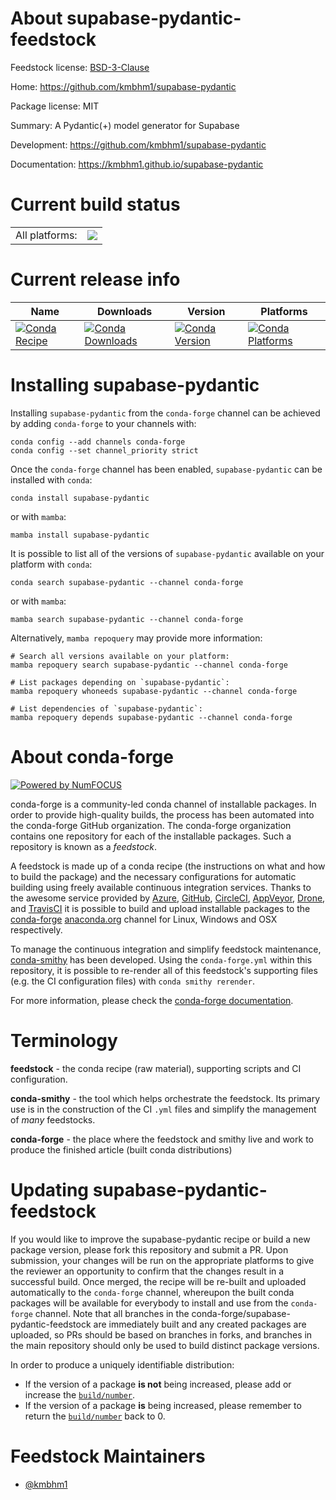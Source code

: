 About supabase-pydantic-feedstock
=================================

Feedstock license: [BSD-3-Clause](https://github.com/conda-forge/supabase-pydantic-feedstock/blob/main/LICENSE.txt)

Home: https://github.com/kmbhm1/supabase-pydantic

Package license: MIT

Summary: A Pydantic(+) model generator for Supabase

Development: https://github.com/kmbhm1/supabase-pydantic

Documentation: https://kmbhm1.github.io/supabase-pydantic

Current build status
====================


<table><tr><td>All platforms:</td>
    <td>
      <a href="https://dev.azure.com/conda-forge/feedstock-builds/_build/latest?definitionId=23058&branchName=main">
        <img src="https://dev.azure.com/conda-forge/feedstock-builds/_apis/build/status/supabase-pydantic-feedstock?branchName=main">
      </a>
    </td>
  </tr>
</table>

Current release info
====================

| Name | Downloads | Version | Platforms |
| --- | --- | --- | --- |
| [![Conda Recipe](https://img.shields.io/badge/recipe-supabase--pydantic-green.svg)](https://anaconda.org/conda-forge/supabase-pydantic) | [![Conda Downloads](https://img.shields.io/conda/dn/conda-forge/supabase-pydantic.svg)](https://anaconda.org/conda-forge/supabase-pydantic) | [![Conda Version](https://img.shields.io/conda/vn/conda-forge/supabase-pydantic.svg)](https://anaconda.org/conda-forge/supabase-pydantic) | [![Conda Platforms](https://img.shields.io/conda/pn/conda-forge/supabase-pydantic.svg)](https://anaconda.org/conda-forge/supabase-pydantic) |

Installing supabase-pydantic
============================

Installing `supabase-pydantic` from the `conda-forge` channel can be achieved by adding `conda-forge` to your channels with:

```
conda config --add channels conda-forge
conda config --set channel_priority strict
```

Once the `conda-forge` channel has been enabled, `supabase-pydantic` can be installed with `conda`:

```
conda install supabase-pydantic
```

or with `mamba`:

```
mamba install supabase-pydantic
```

It is possible to list all of the versions of `supabase-pydantic` available on your platform with `conda`:

```
conda search supabase-pydantic --channel conda-forge
```

or with `mamba`:

```
mamba search supabase-pydantic --channel conda-forge
```

Alternatively, `mamba repoquery` may provide more information:

```
# Search all versions available on your platform:
mamba repoquery search supabase-pydantic --channel conda-forge

# List packages depending on `supabase-pydantic`:
mamba repoquery whoneeds supabase-pydantic --channel conda-forge

# List dependencies of `supabase-pydantic`:
mamba repoquery depends supabase-pydantic --channel conda-forge
```


About conda-forge
=================

[![Powered by
NumFOCUS](https://img.shields.io/badge/powered%20by-NumFOCUS-orange.svg?style=flat&colorA=E1523D&colorB=007D8A)](https://numfocus.org)

conda-forge is a community-led conda channel of installable packages.
In order to provide high-quality builds, the process has been automated into the
conda-forge GitHub organization. The conda-forge organization contains one repository
for each of the installable packages. Such a repository is known as a *feedstock*.

A feedstock is made up of a conda recipe (the instructions on what and how to build
the package) and the necessary configurations for automatic building using freely
available continuous integration services. Thanks to the awesome service provided by
[Azure](https://azure.microsoft.com/en-us/services/devops/), [GitHub](https://github.com/),
[CircleCI](https://circleci.com/), [AppVeyor](https://www.appveyor.com/),
[Drone](https://cloud.drone.io/welcome), and [TravisCI](https://travis-ci.com/)
it is possible to build and upload installable packages to the
[conda-forge](https://anaconda.org/conda-forge) [anaconda.org](https://anaconda.org/)
channel for Linux, Windows and OSX respectively.

To manage the continuous integration and simplify feedstock maintenance,
[conda-smithy](https://github.com/conda-forge/conda-smithy) has been developed.
Using the ``conda-forge.yml`` within this repository, it is possible to re-render all of
this feedstock's supporting files (e.g. the CI configuration files) with ``conda smithy rerender``.

For more information, please check the [conda-forge documentation](https://conda-forge.org/docs/).

Terminology
===========

**feedstock** - the conda recipe (raw material), supporting scripts and CI configuration.

**conda-smithy** - the tool which helps orchestrate the feedstock.
                   Its primary use is in the construction of the CI ``.yml`` files
                   and simplify the management of *many* feedstocks.

**conda-forge** - the place where the feedstock and smithy live and work to
                  produce the finished article (built conda distributions)


Updating supabase-pydantic-feedstock
====================================

If you would like to improve the supabase-pydantic recipe or build a new
package version, please fork this repository and submit a PR. Upon submission,
your changes will be run on the appropriate platforms to give the reviewer an
opportunity to confirm that the changes result in a successful build. Once
merged, the recipe will be re-built and uploaded automatically to the
`conda-forge` channel, whereupon the built conda packages will be available for
everybody to install and use from the `conda-forge` channel.
Note that all branches in the conda-forge/supabase-pydantic-feedstock are
immediately built and any created packages are uploaded, so PRs should be based
on branches in forks, and branches in the main repository should only be used to
build distinct package versions.

In order to produce a uniquely identifiable distribution:
 * If the version of a package **is not** being increased, please add or increase
   the [``build/number``](https://docs.conda.io/projects/conda-build/en/latest/resources/define-metadata.html#build-number-and-string).
 * If the version of a package **is** being increased, please remember to return
   the [``build/number``](https://docs.conda.io/projects/conda-build/en/latest/resources/define-metadata.html#build-number-and-string)
   back to 0.

Feedstock Maintainers
=====================

* [@kmbhm1](https://github.com/kmbhm1/)

